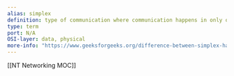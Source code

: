 ```yaml
---
alias: simplex
definition: type of communication where communication happens in only one direction
type: term
port: N/A
OSI-layer: data, physical
more-info: "https://www.geeksforgeeks.org/difference-between-simplex-half-duplex-and-full-duplex-transmission-modes/"
---
```

[[NT Networking MOC]]
 